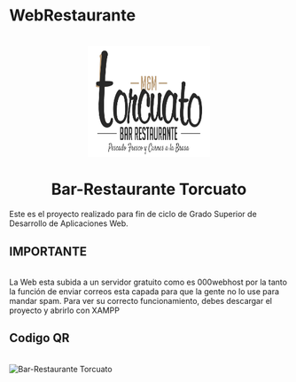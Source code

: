 # WebRestaurante
<h1 align="center">
  <a href="https://webproyectointegrado.000webhostapp.com/" title="Web Bar-Restaurante Torcuato">
    <img alt="Bar-Restaurante Torcuato" src="Imagenes/Logo-Torcuato.png" width="220px" height="200px" />
  </a>
  <br /><br />
  Bar-Restaurante Torcuato</h1>
Este es el proyecto realizado para fin de ciclo de Grado Superior de Desarrollo de Aplicaciones Web.<br>
<h2><b>IMPORTANTE</b></h2>
<br>
La Web esta subida a un servidor gratuito como es 000webhost por la tanto la función de enviar correos esta capada para que la gente no lo use para mandar spam. Para ver su correcto funcionamiento, debes descargar el proyecto y abrirlo con XAMPP
<br>
<h2><b>Codigo QR</b></h2>
<br>
<img alt="Bar-Restaurante Torcuato" src="./CódigoQR.png" width="200px" height="200px" />
